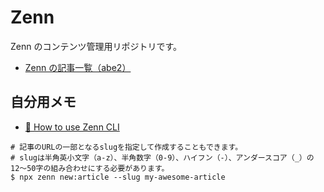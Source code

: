 # Zenn

Zenn のコンテンツ管理用リポジトリです。

* [Zenn の記事一覧（abe2）](https://zenn.dev/abe2)

## 自分用メモ

* [📘 How to use Zenn CLI](https://zenn.dev/zenn/articles/zenn-cli-guide)

```
# 記事のURLの一部となるslugを指定して作成することもできます。
# slugは半角英小文字（a-z）、半角数字（0-9）、ハイフン（-）、アンダースコア（_）の12〜50字の組み合わせにする必要があります。
$ npx zenn new:article --slug my-awesome-article
```
